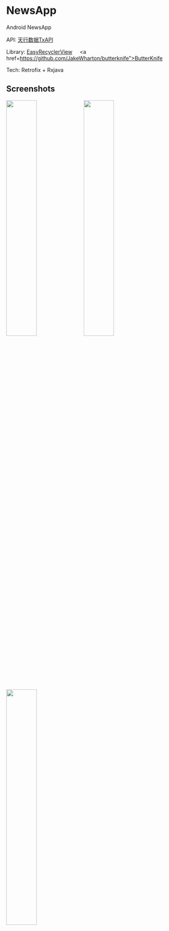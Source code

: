 # NewsApp
Android NewsApp

API: <a href="http://www.tianapi.com/">天行数据TxAPI</a> </br>

Library: <a href="https://github.com/Jude95/EasyRecyclerView">EasyRecyclerView</a> &nbsp;&nbsp;&nbsp;
<a href=https://github.com/JakeWharton/butterknife">ButterKnife</a> </br>

Tech: Retrofix + Rxjava </br>

## Screenshots
<img src="https://github.com/sosa-sang/NewsApp/blob/master/Screenshots/NavDrawer.png" width="40%" height="40%" />
<img src="https://github.com/sosa-sang/NewsApp/blob/master/Screenshots/News.png" width="40%" height="40%" />
<img src="https://github.com/sosa-sang/NewsApp/blob/master/Screenshots/NewsDetails.png" width="40%" height="40%" />

